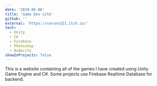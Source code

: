 ```yaml
---
date: '2019-05-06'
title: 'Game Dev site'
github: ''
external: 'https://varunv321.itch.io/'
tech:
  - Unity
  - C#
  - Firebase
  - Photoshop
  - Audacity
showInProjects: false
---
```


This is a website containing all of the games I have created using Unity Game Engine and C#. Some projects use Firebase Realtime Database for backend.
